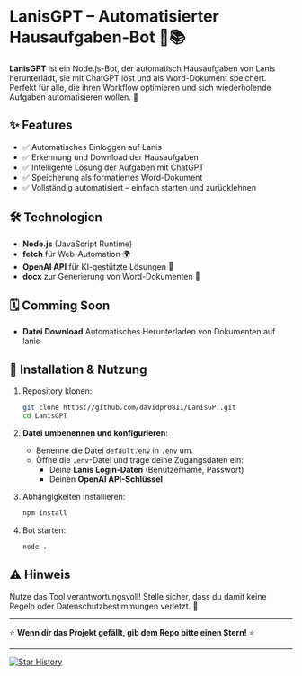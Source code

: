 # **LanisGPT – Automatisierter Hausaufgaben-Bot** 🤖📚

**LanisGPT** ist ein Node.js-Bot, der automatisch Hausaufgaben von Lanis herunterlädt, sie mit ChatGPT löst und als Word-Dokument speichert. Perfekt für alle, die ihren Workflow optimieren und sich wiederholende Aufgaben automatisieren wollen. 🚀

## **✨ Features**
- ✅ Automatisches Einloggen auf Lanis  
- ✅ Erkennung und Download der Hausaufgaben  
- ✅ Intelligente Lösung der Aufgaben mit ChatGPT  
- ✅ Speicherung als formatiertes Word-Dokument  
- ✅ Vollständig automatisiert – einfach starten und zurücklehnen  

## **🛠️ Technologien**
- **Node.js** (JavaScript Runtime)  
- **fetch** für Web-Automation 🌍  
- **OpenAI API** für KI-gestützte Lösungen 🧠  
- **docx** zur Generierung von Word-Dokumenten 📝
  
## **🗓 Comming Soon**
- **Datei Download** Automatisches Herunterladen von Dokumenten auf lanis
  
## **🚀 Installation & Nutzung**
1. Repository klonen:  
   ```bash
   git clone https://github.com/davidpr0811/LanisGPT.git
   cd LanisGPT
   ```  
2. **Datei umbenennen und konfigurieren**:
   - Benenne die Datei `default.env` in `.env` um.
   - Öffne die `.env`-Datei und trage deine Zugangsdaten ein:
     - Deine **Lanis Login-Daten** (Benutzername, Passwort)
     - Deinen **OpenAI API-Schlüssel**
   
3. Abhängigkeiten installieren:  
   ```bash
   npm install
   ```  
4. Bot starten:  
   ```bash
   node .
   ```  

## **⚠️ Hinweis**
Nutze das Tool verantwortungsvoll! Stelle sicher, dass du damit keine Regeln oder Datenschutzbestimmungen verletzt. 🚨

---

⭐ **Wenn dir das Projekt gefällt, gib dem Repo bitte einen Stern!** ⭐

---

[![Star History](https://api.star-history.com/svg?repos=davidpr0811/LanisGPT&type=Date)](https://star-history.com/#davidpr0811/LanisGPT)



